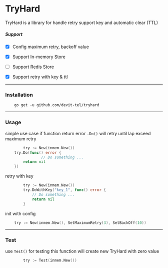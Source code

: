# TryHard

TryHard is a library for handle retry support key and automatic clear (TTL)

##### Support
- [x] Config maximum retry, backoff value
- [x] Support In-memory Store
- [ ] Support Redis Store
- [x] Support retry with key & ttl


---

### Installation

```shell script
    go get -u github.com/devit-tel/tryhard
```


---
### Usage

simple use case if function return error ```.Do()``` will retry until lap exceed maximum retry
```go
        try := New(inmem.New())
	try.Do(func() error {
                // Do something ...
		return nil
	})
```

retry with key
```go
        try := New(inmem.New())
        try.DoWithKey("key_1", func() error {
            // Do something ...
            return nil
        }
```

init with config
```go
	try := New(inmem.New(), SetMaximumRetry(3), SetBackOff(10))
```

---


### Test
use ```Test()``` for testing this function will create new TryHard with zero value 
```go
        try := Test(inmem.New())
```
